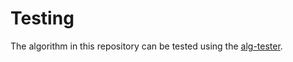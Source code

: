 # Testing
The algorithm in this repository can be tested using the [alg-tester](github.com/borroot/alg-tester).
